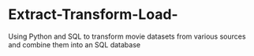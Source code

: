 # Extract-Transform-Load-
Using Python and SQL to transform movie datasets from various sources and combine them into an SQL database
